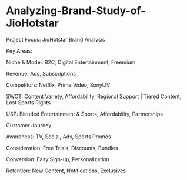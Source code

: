 # Analyzing-Brand-Study-of-JioHotstar

Project Focus: JioHotstar Brand Analysis

Key Areas:

Niche & Model: B2C, Digital Entertainment, Freemium

Revenue: Ads, Subscriptions

Competitors: Netflix, Prime Video, SonyLIV

SWOT: Content Variety, Affordability, Regional Support | Tiered Content, Lost Sports Rights

USP: Blended Entertainment & Sports, Affordability, Partnerships

Customer Journey:

Awareness: TV, Social, Ads, Sports Promos

Consideration: Free Trials, Discounts, Bundles

Conversion: Easy Sign-up, Personalization

Retention: New Content, Notifications, Exclusives
